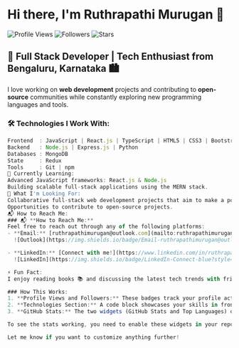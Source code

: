 # Hi there, I'm **Ruthrapathi Murugan** 👋

![Profile Views](https://komarev.com/ghpvc/?username=ruthrapathi-murugan&style=flat-square&color=blue) ![Followers](https://img.shields.io/github/followers/ruthrapathi-murugan?style=social) ![Stars](https://img.shields.io/github/stars/ruthrapathi-murugan?style=social)

## 🚀 **Full Stack Developer | Tech Enthusiast** from **Bengaluru, Karnataka** 🏙️

I love working on **web development** projects and contributing to **open-source** communities while constantly exploring new programming languages and tools.

### 🛠️ **Technologies I Work With:**
```js
Frontend  : JavaScript | React.js | TypeScript | HTML5 | CSS3 | Bootstrap
Backend   : Node.js | Express.js | Python
Databases : MongoDB
State     : Redux
Tools     : Git | npm
📖 Currently Learning:
Advanced JavaScript frameworks: React.js & Node.js
Building scalable full-stack applications using the MERN stack.
💼 What I'm Looking For:
Collaborative full-stack web development projects that aim to make a positive impact.
Opportunities to contribute to open-source projects.
📬 How to Reach Me:
### 📬 **How to Reach Me:**
Feel free to reach out through any of the following platforms:
- **Email:** [ruthrapathimurugan@outlook.com](mailto:ruthrapathimurugan@outlook.com)  
  ![Outlook](https://img.shields.io/badge/Email-ruthrapathimurugan@outlook.com-blue?style=flat-square&logo=microsoft-outlook)

- **LinkedIn:** [Connect with me!](https://www.linkedin.com/in/ruthrapathi-murugan)  
  ![LinkedIn](https://img.shields.io/badge/LinkedIn-Connect-blue?style=flat-square&logo=linkedin)

⚡ Fun Fact:
I enjoy reading books 📚 and discussing the latest tech trends with friends over coffee ☕.

### How This Works:
1. **Profile Views and Followers:** These badges track your profile activity, such as views, followers, and repository stars.
2. **Technologies Section:** A code block showcases your skills in frontend, backend, databases, and tools.
3. **GitHub Stats:** The two widgets (GitHub Stats and Top Languages) dynamically show your contribution data and the most used programming languages from your repositories.

To see the stats working, you need to enable these widgets in your repository. For the stats, you can get them from [GitHub Readme Stats](https://github.com/anuraghazra/github-readme-stats).

Let me know if you want to customize anything further!


